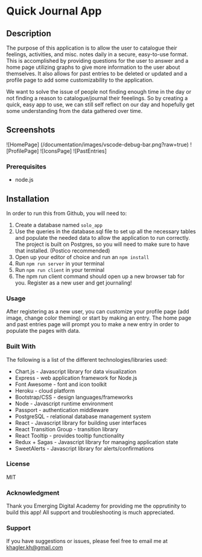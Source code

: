 # Quick Journal App
## Description
The purpose of this application is to allow the user to catalogue their feelings, activities, and misc. notes daily in a secure, easy-to-use format.
This is accomplished by providing questions for the user to answer and a home page utilizing graphs to give more information to the user about themselves.
It also allows for past entries to be deleted or updated and a profile page to add some customizability to the application.

We want to solve the issue of people not finding enough time in the day or not finding a reason to catalogue/journal their feeelings. So by creating a quick, easy app to use, we can still self reflect on our day and hopefully get some understanding from the data gathered over time.

## Screenshots
![HomePage] (/documentation/images/vscode-debug-bar.png?raw=true)
![ProfilePage]
![IconsPage]
![PastEntries]


### Prerequisites
* node.js

## Installation
In order to run this from Github, you will need to:
1. Create a database named ```solo_app```
2. Use the queries in the database.sql file to set up all the necessary tables and populate the needed data to allow the application to run correctly. The project is built on Postgres, so you will need to make sure to have that installed. (Postico recommended)
3. Open up your editor of choice and run an ```npm install```
4. Run ```npm run server``` in your terminal
5. Run ```npm run client``` in your terminal
6. The npm run client command should open up a new browser tab for you. Register as a new user and get journaling!


### Usage
After registering as a new user, you can customize your profile page (add image, change color theming) or start by making an entry.
The home page and past entries page will prompt you to make a new entry in order to populate the pages with data.

### Built With
The following is a list of the different technologies/libraries used:
  * Chart.js - Javascript library for data visualization
  * Express - web application framework for Node.js
  * Font Awesome - font and icon toolkit
  * Heroku - cloud platform
  * Bootstrap/CSS - design languages/frameworks
  * Node - Javascript runtime environment
  * Passport - authentication middleware
  * PostgreSQL - relational database management system
  * React - Javascript library for building user interfaces
  * React Transition Group - transition library
  * React Tooltip - provides tooltip functionality
  * Redux + Sagas - Javascript library for managing application state
  * SweetAlerts - Javascript library for alerts/confirmations

### License
MIT

### Acknowledgment
Thank you Emerging Digital Academy for providing me the opprutinity to build this app! All support and troubleshooting is much appreciated.

### Support
If you have suggestions or issues, please feel free to email me at khagler.kh@gmail.com